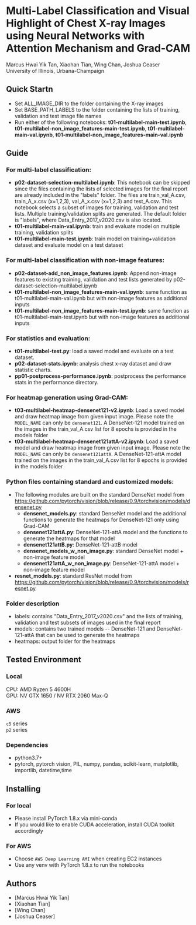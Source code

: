 # Multi-Label Classification and Visual Highlight of Chest X-ray Images using Neural Networks with Attention Mechanism and Grad-CAM

Marcus Hwai Yik Tan, Xiaohan Tian, Wing Chan, Joshua Ceaser  
University of Illinois, Urbana-Champaign

## Quick Startn
- Set ALL_IMAGE_DIR to the folder containing the X-ray images
- Set BASE_PATH_LABELS to the folder containing the lists of training, validation and test image file names
- Run either of the following notebooks: 
  __t01-multilabel-main-test.ipynb__, 
  __t01-multilabel-non_image_features-main-test.ipynb__, 
  __t01-multilabel-main-val.ipynb__, 
  __t01-multilabel-non_image_features-main-val.ipynb__
  

## Guide

### For multi-label classification:
- __p02-dataset-selection-multilabel.ipynb__: This notebook can be skipped since the files containing the lists of selected images for the final report are already included in the "labels" folder. The files are train_val_A.csv, train_A_x.csv (x=1,2,3), val_A_x.csv (x=1,2,3) and test_A.csv. This notebook selects a subset of images for training, validation and test lists. Multiple training/validation splits are generated. The default folder is "labels", where Data_Entry_2017_v2020.csv is also located.
- __t01-multilabel-main-val.ipynb__: train and evaluate model on multiple training, validation splits
- __t01-multilabel-main-test.ipynb__: train model on training+validation dataset and evaluate model on a test dataset

### For multi-label classification with non-image features:
- __p02-dataset-add_non_image_features.ipynb__: Append non-image features to existing training, validation and test lists generated by p02-dataset-selection-multilabel.ipynb
- __t01-multilabel-non_image_features-main-val.ipynb__: same function as t01-multilabel-main-val.ipynb but with non-image features as additional inputs
- __t01-multilabel-non_image_features-main-test.ipynb__: same function as t01-multilabel-main-test.ipynb but with non-image features as additional inputs

### For statistics and evaluation:
- __t01-multilabel-test.py__: load a saved model and evaluate on a test dataset.
- __p02-dataset-stats.ipynb__: analysis chest x-ray dataset and draw statistic charts.
- __pp01-postprocess-performance.ipynb__: postprocess the performance stats in the performance directory.

### For heatmap generation using Grad-CAM:
- __t03-multilabel-heatmap-densenet121-v2.ipynb__: Load a saved model and draw heatmap image from given input image. Please note the `MODEL_NAME` can only be `densenet121`. A DenseNet-121 model trained on the images in the train_val_A.csv list for 8 epochs is provided in the models folder
- __t03-multilabel-heatmap-densenet121attA-v2.ipynb__: Load a saved model and draw heatmap image from given input image. Please note the `MODEL_NAME` can only be `densenet121attA`. A DenseNet-121-attA model trained on the images in the train_val_A.csv list for 8 epochs is provided in the models folder

### Python files containing standard and customized models:
- The following modules are built on the standard DenseNet model from https://github.com/pytorch/vision/blob/release/0.9/torchvision/models/densenet.py
    - __densenet_models.py__: standard DenseNet model and the additional functions to generate the heatmaps for DenseNet-121 only using Grad-CAM
    - __densenet121attA.py__: DenseNet-121-attA model and the functions to generate the heatmaps for that model
    - __densenet121attB.py__: DenseNet-121-attB model
    - __densenet_models_w_non_image.py__: standard DenseNet model + non-image feature model
    - __densenet121attA_w_non_image.py__: DenseNet-121-attA model + non-image feature model
- __resnet_models.py__: standard ResNet model from https://github.com/pytorch/vision/blob/release/0.9/torchvision/models/resnet.py

### Folder description
- labels: contains "Data_Entry_2017_v2020.csv" and the lists of training, validation and test subsets of images used in the final report
- models: contains two trained models -- DenseNet-121 and DenseNet-121-attA that can be used to generate the heatmaps
- heatmaps: output folder for the heatmaps

## Tested Environment
### Local
CPU: AMD Ryzen 5 4600H  
GPU: NV GTX 1650 / NV RTX 2060 Max-Q

### AWS
`c5` series  
`p2` series

### Dependencies

* python3.7+
* pytorch, pytorch vision, PIL, numpy, pandas, scikit-learn, matplotlib, importlib, datetime,time

## Installing

### For local
- Please install PyTorch 1.8.x via mini-conda
- If you would like to enable CUDA acceleration, install CUDA toolkit accordingly

### For AWS
- Choose `AWS Deep Learning AMI` when creating EC2 instances
- Use any venv with PyTorch 1.8.x to run the notebooks

## Authors
- [Marcus Hwai Yik Tan]
- [Xiaohan Tian]
- [Wing Chan]
- [Joshua Ceaser]
